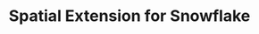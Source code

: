 ---
title: Spatial Extension for Snowflake
description: "Unlock Spatial Analytics in Snowflake"
icon: "/img/icons/snowflake.png"
repoUrl: https://github.com/CartoDB/carto-spatial-extension

url: spatial-extension-sf
indexPage: "overview/getting-started.md"

menu:
  - title: "Overview"
    folder:
      - title: "Getting started"
      - title: "Spatial indexes"
  - title: "Examples"
    folder:
      - title: "A Quadkey grid of stores locations and simple cannibalization analysis"
      - title: "Minkowski distance to perform cannibalization analysis"
      - title: "Computing US airport connections and route interpolations"
      - title: "New supplier offices based on store locations clusters"
      - title: "Analyzing store location coverage using a Voronoi diagram"
      - title: "Enrichment of catchment areas for store characterization"
  - title: "SQL Reference"
    folder:
      - title: "Overview"
      - title: "accessors"
      - title: "clustering"
      - title: "constructors"
      - title: "h3"
      - title: "measurements"
      - title: "placekey"
      - title: "processing"
      - title: "quadkey"
      - title: random
      - title: "s2"
      - title: "transformations"
  - title: "Release notes" 
---